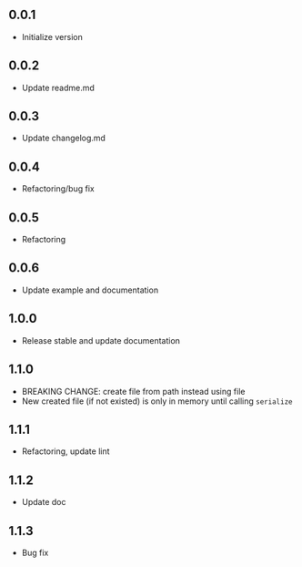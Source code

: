## 0.0.1

* Initialize version

## 0.0.2

* Update readme.md

## 0.0.3

* Update changelog.md

## 0.0.4

* Refactoring/bug fix

## 0.0.5

* Refactoring

## 0.0.6

* Update example and documentation

## 1.0.0

* Release stable and update documentation

## 1.1.0

* BREAKING CHANGE: create file from path instead using file
* New created file (if not existed) is only in memory until calling `serialize`

## 1.1.1
* Refactoring, update lint

## 1.1.2
* Update doc

## 1.1.3
* Bug fix
